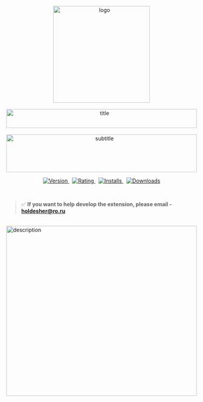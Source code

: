 <div align="center">
   <a href="https://marketplace.visualstudio.com/items?itemName=kah3vich.nano-refactor">
        <br />
        <img src="https://raw.githubusercontent.com/kah3vich/Nano-Refactor/main/assets/logo.png" alt="logo" width="256">
        <br />
        <br />
        <img src="https://svg-readme.vercel.app/readme/svg?type=title&content=Nano||Refactor||(Beta)" alt="title" width="100%" height="50">
        <br />
        <br />
    </a>
</div>

<div align="center">
    <img src="https://svg-readme.vercel.app/readme/svg?type=subtitle&content=An||extension||that||lets||you||tell||you||where||to||refactor||your||code." alt="subtitle" width="100%" height="100">
</div>

<p align="center">
    <a href="https://marketplace.visualstudio.com/items?itemName=kah3vich.nano-refactor">
        <img src="https://vsmarketplacebadges.dev/version-short/kah3vich.nano-refactor.svg?style=for-the-badge&colorA=20232A&colorB=61dafb&label=VERSION" alt="Version">
    </a>&nbsp;
    <a href="https://marketplace.visualstudio.com/items?itemName=kah3vich.nano-refactor">
        <img src="https://vsmarketplacebadges.dev/rating-short/kah3vich.nano-refactor.svg?style=for-the-badge&colorA=20232A&colorB=61dafb&label=Rating" alt="Rating">
    </a>&nbsp;
    <a href="https://marketplace.visualstudio.com/items?itemName=kah3vich.nano-refactor">
        <img src="https://vsmarketplacebadges.dev/installs-short/kah3vich.nano-refactor.svg?style=for-the-badge&colorA=20232A&colorB=61dafb&label=Installs" alt="Installs">
    </a>&nbsp;
    <a href="https://marketplace.visualstudio.com/items?itemName=kah3vich.nano-refactor">
        <img src="https://vsmarketplacebadges.dev/downloads-short/kah3vich.nano-refactor.svg?style=for-the-badge&colorA=20232A&colorB=61dafb&label=Downloads" alt="Downloads">
    </a>
</p>

<br />

> ✅ **If you want to help develop the extension, please email - <a href="mailto:holdesher@ro.ru">holdesher@ro.ru</a>**

<br />

<div align="left">
    <img src="https://svg-readme.vercel.app/readme/svg?type=description&content=Main||goals||of||expansion||<br>-||Help||in||finding||low-quality||code<br>-||Tips||for||refactoring,||low-quality||code<br>-||Highlighting||duplicate||code||in||the||project<br>-||Removing||unnecessary||code||(||console.log||/||debugger||)" alt="description" width="100%" height="450">
</div>
